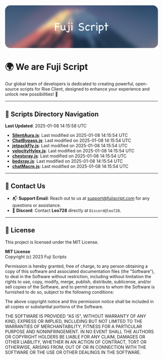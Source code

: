 ![Banner](.github/b.webp)

# 🌍 **We are Fuji Script**

Our global team of developers is dedicated to creating powerful, open-source scripts for Rise Client, designed to enhance your experience and unlock new possibilities! 🌟

---
<!-- SCRIPTS_NAVIGATION_START -->
## 📂 **Scripts Directory Navigation**

**Last Updated**: 2025-01-08 14:15:58 UTC

- **[SilentAura.js](scripts/SilentAura.js)**: Last modified on 2025-01-08 14:15:54 UTC
- **[ChatBypass.js](scripts/ChatBypass.js)**: Last modified on 2025-01-08 14:15:54 UTC
- **[jetpackFly.js](scripts/jetpackFly.js)**: Last modified on 2025-01-08 14:15:54 UTC
- **[velocityHylex.js](scripts/velocityHylex.js)**: Last modified on 2025-01-08 14:15:54 UTC
- **[chestxray.js](scripts/chestxray.js)**: Last modified on 2025-01-08 14:15:54 UTC
- **[bedxray.js](scripts/bedxray.js)**: Last modified on 2025-01-08 14:15:54 UTC
- **[chatMacro.js](scripts/chatMacro.js)**: Last modified on 2025-01-08 14:15:54 UTC

<!-- SCRIPTS_NAVIGATION_END -->

---

## 💬 **Contact Us**  
- 📬 **Support Email**: Reach out to us at [support@fujiscript.com](mailto:support@fujiscript.com) for any questions or assistance.  
- 💬 **Discord**: Contact **Leo728** directly at `Discord@leo728`.

---

## 📜 **License**

This project is licensed under the MIT License.  

**MIT License**  
Copyright (c) 2023 Fuji Scripts  

Permission is hereby granted, free of charge, to any person obtaining a copy of this software and associated documentation files (the "Software"), to deal in the Software without restriction, including without limitation the rights to use, copy, modify, merge, publish, distribute, sublicense, and/or sell copies of the Software, and to permit persons to whom the Software is furnished to do so, subject to the following conditions:  

The above copyright notice and this permission notice shall be included in all copies or substantial portions of the Software.  

THE SOFTWARE IS PROVIDED "AS IS", WITHOUT WARRANTY OF ANY KIND, EXPRESS OR IMPLIED, INCLUDING BUT NOT LIMITED TO THE WARRANTIES OF MERCHANTABILITY, FITNESS FOR A PARTICULAR PURPOSE AND NONINFRINGEMENT. IN NO EVENT SHALL THE AUTHORS OR COPYRIGHT HOLDERS BE LIABLE FOR ANY CLAIM, DAMAGES OR OTHER LIABILITY, WHETHER IN AN ACTION OF CONTRACT, TORT OR OTHERWISE, ARISING FROM, OUT OF OR IN CONNECTION WITH THE SOFTWARE OR THE USE OR OTHER DEALINGS IN THE SOFTWARE.  
